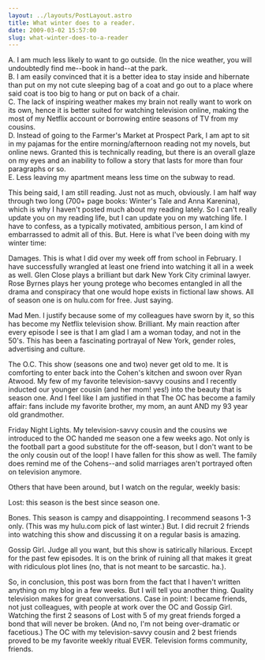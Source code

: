```yaml
---
layout: ../layouts/PostLayout.astro
title: What winter does to a reader.
date: 2009-03-02 15:57:00
slug: what-winter-does-to-a-reader
---
```


A. I am much less likely to want to go outside. (In the nice weather, you will undoubtedly find me--book in hand--at the park.  
B. I am easily convinced that it is a better idea to stay inside and hibernate than put on my not cute sleeping bag of a coat and go out to a place where said coat is too big to hang or put on back of a chair.  
C. The lack of inspiring weather makes my brain not really want to work on its own, hence it is better suited for watching television online, making the most of my Netflix account or borrowing entire seasons of TV from my cousins.  
D. Instead of going to the Farmer's Market at Prospect Park, I am apt to sit in my pajamas for the entire morning/afternoon reading not my novels, but online news. Granted this is technically reading, but there is an overall glaze on my eyes and an inability to follow a story that lasts for more than four paragraphs or so.  
E. Less leaving my apartment means less time on the subway to read.  
  
This being said, I am still reading. Just not as much, obviously. I am half way through two long (700+ page books: Winter's Tale and Anna Karenina), which is why I haven't posted much about my reading lately. So I can't really update you on my reading life, but I can update you on my watching life. I have to confess, as a typically motivated, ambitious person, I am kind of embarrassed to admit all of this. But. Here is what I've been doing with my winter time:  
  
Damages. This is what I did over my week off from school in February. I have successfully wrangled at least one friend into watching it all in a week as well. Glen Close plays a brilliant but dark New York City criminal lawyer. Rose Byrnes plays her young protege who becomes entangled in all the drama and conspiracy that one would hope exists in fictional law shows. All of season one is on hulu.com for free. Just saying.  
  
Mad Men. I justify because some of my colleagues have sworn by it, so this has become my Netflix television show. Brilliant. My main reaction after every episode I see is that I am glad I am a woman today, and not in the 50's. This has been a fascinating portrayal of New York, gender roles, advertising and culture.  
  
  
The O.C. This show (seasons one and two) never get old to me. It is comforting to enter back into the Cohen's kitchen and swoon over Ryan Atwood. My few of my favorite television-savvy cousins and I recently inducted our younger cousin (and her mom! yes!) into the beauty that is season one. And I feel like I am justified in that The OC has become a family affair: fans include my favorite brother, my mom, an aunt AND my 93 year old grandmother.  
  
Friday Night Lights. My television-savvy cousin and the cousins we introduced to the OC handed me season one a few weeks ago. Not only is the football part a good substitute for the off-season, but I don't want to be the only cousin out of the loop! I have fallen for this show as well. The family does remind me of the Cohens--and solid marriages aren't portrayed often on television anymore.  
  
Others that have been around, but I watch on the regular, weekly basis:  
  
Lost: this season is the best since season one.  
  
Bones. This season is campy and disappointing. I recommend seasons 1-3 only. (This was my hulu.com pick of last winter.) But. I did recruit 2 friends into watching this show and discussing it on a regular basis is amazing.  
  
Gossip Girl. Judge all you want, but this show is satirically hilarious. Except for the past few episodes. It is on the brink of ruining all that makes it great with ridiculous plot lines (no, that is not meant to be sarcastic. ha.).  
  
So, in conclusion, this post was born from the fact that I haven't written anything on my blog in a few weeks. But I will tell you another thing. Quality television makes for great conversations. Case in point: I became friends, not just colleagues, with people at work over the OC and Gossip Girl. Watching the first 2 seasons of Lost with 5 of my great friends forged a bond that will never be broken. (And no, I'm not being over-dramatic or facetious.) The OC with my television-savvy cousin and 2 best friends proved to be my favorite weekly ritual EVER. Television forms community, friends.